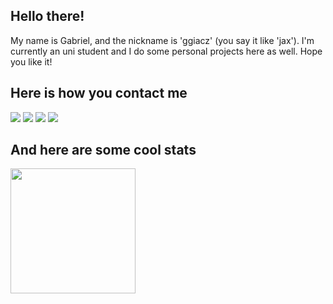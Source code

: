 ## Hello there!
My name is Gabriel, and the nickname is 'ggiacz' (you say it like 'jax'). I'm currently an uni student and I do some personal projects here as well. Hope you like it!

## Here is how you contact me
<div>
<a href="https://www.youtube.com/@ggiacz" target="_blank"><img src="https://img.shields.io/badge/YouTube-FF0000?style=for-the-badge&logo=youtube&logoColor=white" target="_blank"></a>
<a href="https://instagram.com/ggiacz" target="_blank"><img src="https://img.shields.io/badge/-Instagram-%23E4405F?style=for-the-badge&logo=instagram&logoColor=white" target="_blank"></a>
<a href = "mailto:gabrielgiacomopaes@gmail.com"><img src="https://img.shields.io/badge/Gmail-D14836?style=for-the-badge&logo=gmail&logoColor=white" target="_blank"></a>
<a href="https://www.linkedin.com/in/ggiacz" target="_blank"><img src="https://img.shields.io/badge/-LinkedIn-%230077B5?style=for-the-badge&logo=linkedin&logoColor=white" target="_blank"></a>   
</div>

## And here are some cool stats 
<div>
<a href="https://github.com/ggiacz">
<img height="200em" src="https://github-readme-stats.vercel.app/api/top-langs/?username=ggiacz&layout=compact&langs_count=7&theme=dracula"/>
</div>
